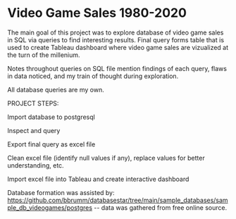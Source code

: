 # Video Game Sales 1980-2020

The main goal of this project was to explore database of video game sales in SQL via queries to find interesting results.  Final query forms table that is used to create Tableau dashboard where video game sales are vizualized at the turn of the millenium.

Notes throughout queries on SQL file mention findings of each query, flaws in data noticed, and my train of thought during exploration.

All database queries are my own.

PROJECT STEPS:

  Import database to postgresql
  
  Inspect and query
  
  Export final query as excel file
  
  Clean excel file (identify null values if any), replace values for better understanding, etc.
  
  Import excel file into Tableau and create interactive dashboard

Database formation was assisted by: https://github.com/bbrumm/databasestar/tree/main/sample_databases/sample_db_videogames/postgres -- data was gathered from free online source.
